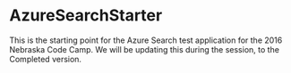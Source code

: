 # AzureSearchStarter
This is the starting point for the Azure Search test application for the 2016 Nebraska Code Camp. We will be updating this during the session, to the Completed version.
